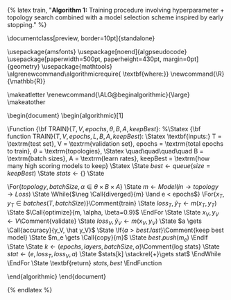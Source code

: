{% latex train, "<strong>Algorithm 1:</strong> Training procedure involving hyperparameter + topology search combined with a model selection scheme inspired by early stopping." %}

\documentclass[preview, border=10pt]{standalone}

\usepackage{amsfonts}
\usepackage[noend]{algpseudocode}
\usepackage[paperwidth=500pt, paperheight=430pt, margin=0pt]{geometry}
\usepackage{mathtools}
\algrenewcommand\algorithmicrequire{ \textbf{where:}}
\newcommand{\R}{\mathbb{R}}

\makeatletter
\renewcommand{\ALG@beginalgorithmic}{\large}
\makeatother

\begin{document}
\begin{algorithmic}[1]

\Function {\bf TRAIN}{$T, V, epochs, \theta, B, A, keepBest$}:
%\Statex {\bf function TRAIN}($T, V, epochs, L, B, A, keepBest$):
\Statex \textbf{inputs:} T = \textrm{test set}, V = \textrm{validation set}, epochs = \textrm{total epochs to train}, $\theta$ = \textrm{topologies},
\Statex \quad\quad\quad\quad B = \textrm{batch sizes}, A = \textrm{learn rates}, keepBest = \textrm{how many high scoring models to keep}
\Statex
  \State $best \gets queue(size=keepBest)$
  \State $stats \gets \{\}$
  \State

  \For{$topology, batchSize, \alpha \in \theta \times B \times A$}
    \State $m \gets Model(in \rightarrow topology \rightarrow Loss)$
    \State
    \While{$\neg \Call{diverged}{m} \land e < epochs$}
      \For{$x_T, y_T \in batches(T, batchSize)$}\Comment{train}
        \State $loss_T, \hat y_T \gets m(x_T, y_T)$
        \State $\Call{optimize}{m, \alpha, \beta=0.9}$
      \EndFor
      \State
      \State $x_V, y_V \gets V$\Comment{validate}
      \State $loss_V, \hat y_V \gets m(x_V, y_V)$
      \State $a \gets \Call{accuracy}{y_V, \hat y_V}$
      \State
      \If{$a > best.last$}\Comment{keep best model}
        \State $m_e \gets \Call{copy}{m}$
        \State $best.push(m_e)$
      \EndIf
      \State
      \State $k \gets (epochs, layers, batchSize, \alpha)$\Comment{log stats}
      \State $stat \gets (e, loss_T, loss_V, a)$
      \State $stats[k] \stackrel{+}\gets stat$
    \EndWhile
  \EndFor
\State \textbf{return} $stats, best$
\EndFunction

\end{algorithmic}
\end{document}

{% endlatex %}
